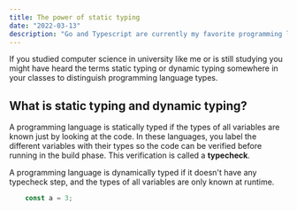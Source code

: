 ```yaml
---
title: The power of static typing
date: "2022-03-13"
description: "Go and Typescript are currently my favorite programming languages to work with. What do they have in common? They're both statically typed."
---
```


If you studied computer science in university like me or is still studying you might have heard the terms static typing or dynamic typing somewhere in your classes to distinguish programming language types.

## What is static typing and dynamic typing?
A programming language is statically typed if the types of all variables are known just by looking at the code. In these languages, you label the different variables with their types so the code can be verified before running in the build phase. This verification is called a **typecheck**.

A programming language is dynamically typed if it doesn't have any typecheck step, and the types of all variables are only known at runtime.

```js
    const a = 3;
```